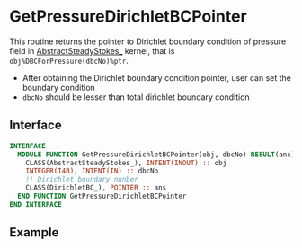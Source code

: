 # GetPressureDirichletBCPointer

This routine returns the pointer to Dirichlet boundary condition of pressure field in [AbstractSteadyStokes_](../AbstractSteadyStokes/AbstractSteadyStokes_.md) kernel, that is `obj%DBCForPressure(dbcNo)%ptr`.

- After obtaining the Dirichlet boundary condition pointer, user can set the
boundary condition
- `dbcNo` should be lesser than total dirichlet boundary condition

## Interface

```fortran
INTERFACE
  MODULE FUNCTION GetPressureDirichletBCPointer(obj, dbcNo) RESULT(ans)
    CLASS(AbstractSteadyStokes_), INTENT(INOUT) :: obj
    INTEGER(I4B), INTENT(IN) :: dbcNo
    !! Dirichlet boundary nunber
    CLASS(DirichletBC_), POINTER :: ans
  END FUNCTION GetPressureDirichletBCPointer
END INTERFACE
```

## Example
